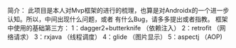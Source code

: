 简介：
        此项目是本人对Mvp框架的进行的梳理，也算是对Androidx的一个进一步认知。所以，中间出现什么问题，或者
    有什么Bug，请多多提出或者指教。
        框架中使用的基础第三方：
    1：dagger2+butterknife  （依赖注入）
    2：retrofit （网络请求）
    3：rxjava   （线程调度）
    4：glide    （图片显示）
    5：aspectj   （AOP)


